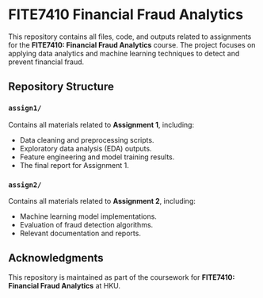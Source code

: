 # FITE7410 Financial Fraud Analytics

This repository contains all files, code, and outputs related to assignments for the **FITE7410: Financial Fraud Analytics** course. The project focuses on applying data analytics and machine learning techniques to detect and prevent financial fraud.

## Repository Structure

### `assign1/`
Contains all materials related to **Assignment 1**, including:
- Data cleaning and preprocessing scripts.
- Exploratory data analysis (EDA) outputs.
- Feature engineering and model training results.
- The final report for Assignment 1.

### `assign2/`
Contains all materials related to **Assignment 2**, including:
- Machine learning model implementations.
- Evaluation of fraud detection algorithms.
- Relevant documentation and reports.

## Acknowledgments
This repository is maintained as part of the coursework for **FITE7410: Financial Fraud Analytics** at HKU.